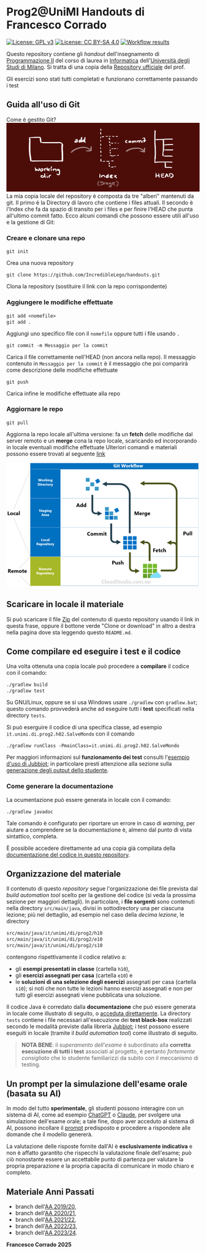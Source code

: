 # Prog2@UniMI Handouts di Francesco Corrado

[![License: GPL v3](https://img.shields.io/badge/License-GPL%20v3-blue.svg)](http://www.gnu.org/licenses/gpl-3.0)
[![License: CC BY-SA 4.0](https://img.shields.io/badge/License-CC%20BY--SA%204.0-blue.svg)](http://creativecommons.org/licenses/by-sa/4.0/)
[![Workflow results](https://github.com/prog2-unimi/handouts/actions/workflows/gradle.yml/badge.svg)](https://github.com/IncredibleLego/handouts/actions/workflows/gradle.yml)

Questo repository contiene gli *handout* dell'insegnamento di [Programmazione
II](https://prog2.di.unimi.it/) del corso di laurea in
[Informatica](https://informatica.cdl.unimi.it/it) dell'[Università degli Studi
di Milano](http://www.unimi.it/). Si tratta di una copia della [Repository ufficiale](https://github.com/prog2-unimi/handouts) del prof.

Gli esercizi sono stati tutti completati e funzionano correttamente passando i test

## Guida all'uso di Git
Come è gestito Git?
![schema](/assets/images/schema.png)
La mia copia locale del repository è composta da tre "alberi" mantenuti da git. Il primo è la Directory di lavoro che contiene i files attuali. Il secondo è l'Index che fa da spazio di transito per i files e per finire l'HEAD che punta all'ultimo commit fatto.
Ecco alcuni comandi che possono essere utili all'uso e la gestione di Git:
### Creare e clonare una repo
    git init
Crea una nuova repository

    git clone https://github.com/IncredibleLego/handouts.git

Clona la repository (sostituire il link con la repo corrispondente)

### Aggiungere le modifiche effettuate

    git add <nomefile>
    git add .
Aggiungi uno specifico file con il `nomefile` oppure tutti i file usando `.`

    git commit -m Messaggio per la commit
Carica il file correttamente nell'HEAD (non ancora nella repo). Il messaggio contenuto in `Messaggio per la commit` è il messaggio che poi comparirà come descrizione delle modifiche effettuate

    git push
Carica infine le modifiche effettuate alla repo

### Aggiornare le repo

    git pull
Aggiorna la repo locale all'ultima versione: fa un **fetch** delle modifiche dal server remoto e un **merge** cona la repo locale, scaricando ed incorporando in locale eventuali modifiche effettuate
Ulteriori comandi e materiali possono essere trovati al seguente [link](https://rogerdudler.github.io/git-guide/index.it.html)

![schema](/assets/images/GitWorkflow.png)


## Scaricare in locale il materiale

Si può scaricare il file [Zip](https://github.com/prog2-unimi/handouts/archive/master.zip) del contenuto
di questo repository usando il link in questa frase, oppure il bottone verde "Clone or download" in altro a destra nella pagina dove sta leggendo questo `README.md`.

## Come compilare ed eseguire i test e il codice

Una volta ottenuta una copia locale può procedere a **compilare** il codice con
il comando:

    ./gradlew build
    ./gradlew test

Su GNU/Linux, oppure se si usa Windows usare `./gradlew` con `gradlew.bat`; questo comando provvederà
anche ad eseguire tutti i **test** specificati nella directory `tests`.

Si può eserguire il codice di una specifica classe, ad esempio
`it.unimi.di.prog2.h02.SalveMondo` con il comando

    ./gradlew runClass -PmainClass=it.unimi.di.prog2.h02.SalveMondo
Per maggiori informazioni sul **funzionamento dei test** consulti l'[esempio d'uso di
Jubbiot](https://github.com/prog2-unimi/jubbiot/blob/master/README.md#example);
in particolare presti attenzione alla sezione sulla [generazione degli output
dello studente](https://github.com/prog2-unimi/jubbiot/blob/master/README.md#generating-actual-outputs).

### Come generare la documentazione

La ocumentazione può essere generata in locale con il comando:

    ./gradlew javadoc

Tale comando è configurato per riportare un errore in caso di *warning*, per aiutare a comprendere se la documentazione è, almeno dal punto di vista sintattico, completa.

È possibile accedere direttamente ad una copia già compilata della
[documentazione del codice in questo repository](https://prog2-unimi.github.io/handouts/).

## Organizzazione del materiale
Il contenuto di questo *repository* segue l'organizzazione dei file prevista dal
*build automation tool* scelto per la gestione del codice (si veda la prossima
sezione per maggiori dettagli).
In particolare, i **file sorgenti** sono contenuti nella directory
`src/main/java`, divisi in sottodirectory una per ciascuna lezione; più nel
dettaglio, ad esempio nel caso della *decima lezione*, le directory
```
src/main/java/it/unimi/di/prog2/h10
src/main/java/it/unimi/di/prog2/e10
src/main/java/it/unimi/di/prog2/s10
```
contengono rispettivamente il codice relativo a:

* gli **esempi presentati in classe** (cartella `h10`),
* gli **esercizi assegnati per casa** (cartella `e10`) e
* le **soluzioni di una selezione degli esercizi** assegnati per casa (cartella
  `s10`); si noti che non tutte le lezioni hanno esercizi assegnati e non per
  tutti gli esercizi assegnati viene pubblicata una soluzione.

Il codice Java è corredato dalla **documentazione** che può essere generata in
locale come illustrato di seguito, o [acceduta
direttamente](https://prog2-unimi.github.io/handouts/).
La directory `tests` contiene i file necessari all'esecuzione dei **test
black-box** realizzati secondo le modalità previste dalla libreria
[Jubbiot](https://github.com/prog2-unimi/jubbiot); i test possono essere
eseguiti in locale (tramite il *build automation tool*) come illustrato di
seguito. 

> **NOTA BENE**: il *superamento dell'esame* è subordinato alla **corretta
> esecuzione di tutti i test** associati al progetto, è pertanto *fortemente
> consigliato* che lo studente familiarizzi da subito con il meccanismo di
> testing.

## Un prompt per la simulazione dell'esame orale (basata su AI)
In modo del tutto **sperimentale**, gli studenti possono interagire con un
sistema di AI, come ad esempio [ChatGPT](https://chatgpt.com/) o
[Claude](https://claude.ai/), per svolgere una simulazione dell'esame orale; a
tale fine, dopo aver acceduto al sistema di AI, possono incollare il
[prompt](ai-prompt.md) predisposto e procedere a rispondere alle domande che il
modello genererà.

La valutazione delle risposte fornite dall'AI è **esclusivamente indicativa** e
non è affatto garantito che rispecchi la valutazione finale dell'esame; può ciò
nonostante essere un accettabile punto di partenza per valutare la propria
preparazione e la propria capacita di comunicare in modo chiaro e completo.

## Materiale Anni Passati

* branch dell'[AA 2019/20](../../tree/aa1920),
* branch dell'[AA 2020/21](../../tree/aa2021),
* branch dell'[AA 2021/22](../../tree/aa2122),
* branch dell'[AA 2022/23](../../tree/aa2223),
* branch dell'[AA 2023/24](../../tree/aa2324).

[comment]: <> (Per modificare il file con l'anteprima premere CTRL + Shift + V)

**Francesco Corrado 2025**